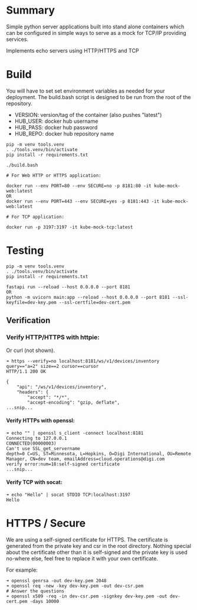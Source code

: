 # Summary

Simple python server applications built into stand alone containers which
can be configured in simple ways to serve as a mock for TCP/IP providing services.

Implements echo servers using HTTP/HTTPS and TCP

# Build

You will have to set set environment variables as needed
for your deployment. The build.bash script is designed to be run from the root of the repository.

* VERSION: version/tag of the container (also pushes "latest")
* HUB_USER: docker hub username
* HUB_PASS: docker hub password
* HUB_REPO: docker hub repository name

```
pip -m venv tools.venv
. ./tools.venv/bin/activate
pip install -r requirements.txt

./build.bash

# For Web HTTP or HTTPS application:

docker run --env PORT=80 --env SECURE=no -p 8181:80 -it kube-mock-web:latest
OR
docker run --env PORT=443 --env SECURE=yes -p 8181:443 -it kube-mock-web:latest

# For TCP application:

docker run -p 3197:3197 -it kube-mock-tcp:latest
```

# Testing

```
pip -m venv tools.venv
. ./tools.venv/bin/activate
pip install -r requirements.txt

fastapi run --reload --host 0.0.0.0 --port 8181
OR
python -m uvicorn main:app --reload --host 0.0.0.0 --port 8181 --ssl-keyfile=dev-key.pem --ssl-certfile=dev-cert.pem
```

## Verification

### Verify HTTP/HTTPS with httpie:

Or curl (not shown).

```
➜ https --verify=no localhost:8181/ws/v1/devices/inventory query=="a=2" size==2 cursor==cursor
HTTP/1.1 200 OK

{
    "api": "/ws/v1/devices/inventory",
    "headers": {
        "accept": "*/*",
        "accept-encoding": "gzip, deflate",
...snip...
```

#### Verify HTTPs with openssl:

```
➜ echo "" | openssl s_client -connect localhost:8181
Connecting to 127.0.0.1
CONNECTED(00000003)
Can't use SSL_get_servername
depth=0 C=US, ST=Minnesota, L=Hopkins, O=Digi International, OU=Remote Manager, CN=dev team, emailAddress=cloud.operations@digi.com
verify error:num=18:self-signed certificate
...snip...
```

#### Verify TCP with socat:

```
➜ echo "Hello" | socat STDIO TCP:localhost:3197
Hello
```

# HTTPS / Secure

We are using a self-signed certificate for HTTPS. The certificate is generated from
the private key and csr in the root directory. Nothing special about the certificate
other than it is self-signed and the private key is used no-where else, feel free to 
replace it with your own certificate.

For example:

```
➜ openssl genrsa -out dev-key.pem 2048
➜ openssl req -new -key dev-key.pem -out dev-csr.pem
# Answer the questions
➜ openssl x509 -req -in dev-csr.pem -signkey dev-key.pem -out dev-cert.pem -days 10000
```
